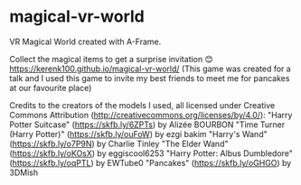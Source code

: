 # magical-vr-world
VR Magical World created with A-Frame. 

Collect the magical items to get a surprise invitation 😊 https://kerenk100.github.io/magical-vr-world/
(This game was created for a talk and I used this game to invite my best friends to meet me for pancakes at our favourite place)

Credits to the creators of the models I used, all licensed under Creative Commons Attribution (http://creativecommons.org/licenses/by/4.0/): 
"Harry Potter Suitcase" (https://skfb.ly/6ZPTs) by Alizée BOURBON
"Time Turner (Harry Potter)" (https://skfb.ly/ouFoW) by ezgi bakim
"Harry's Wand" (https://skfb.ly/o7P9N) by Charlie Tinley
"The Elder Wand" (https://skfb.ly/oKOsX) by eggiscool6253
"Harry Potter: Albus Dumbledore" (https://skfb.ly/oqPTL) by EWTube0
"Pancakes" (https://skfb.ly/oGHGO) by 3DMish
